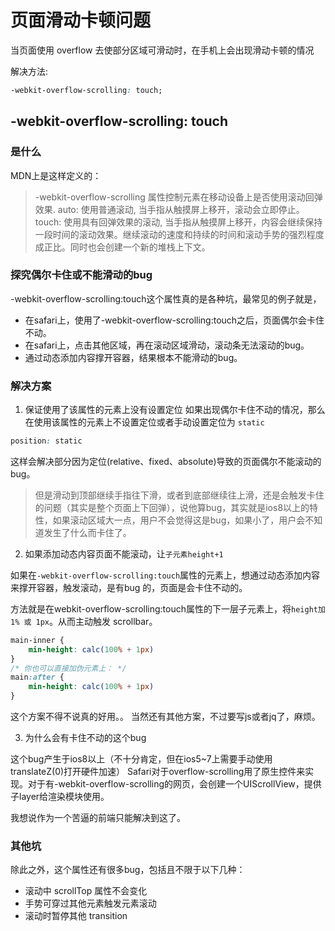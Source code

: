 # 页面滑动卡顿问题

当页面使用 overflow 去使部分区域可滑动时，在手机上会出现滑动卡顿的情况

解决方法:

````css
-webkit-overflow-scrolling: touch;
````

## -webkit-overflow-scrolling: touch 

### 是什么

MDN上是这样定义的：

> -webkit-overflow-scrolling 属性控制元素在移动设备上是否使用滚动回弹效果. auto: 使用普通滚动, 当手指从触摸屏上移开，滚动会立即停止。 touch: 使用具有回弹效果的滚动, 当手指从触摸屏上移开，内容会继续保持一段时间的滚动效果。继续滚动的速度和持续的时间和滚动手势的强烈程度成正比。同时也会创建一个新的堆栈上下文。

### 探究偶尔卡住或不能滑动的bug

-webkit-overflow-scrolling:touch这个属性真的是各种坑，最常见的例子就是，

* 在safari上，使用了-webkit-overflow-scrolling:touch之后，页面偶尔会卡住不动。
* 在safari上，点击其他区域，再在滚动区域滑动，滚动条无法滚动的bug。
* 通过动态添加内容撑开容器，结果根本不能滑动的bug。

### 解决方案

1. 保证使用了该属性的元素上没有设置定位 如果出现偶尔卡住不动的情况，那么在使用该属性的元素上不设置定位或者手动设置定位为 `static`

````css
position: static
````

这样会解决部分因为定位(relative、fixed、absolute)导致的页面偶尔不能滚动的bug。

> 但是滑动到顶部继续手指往下滑，或者到底部继续往上滑，还是会触发卡住的问题（其实是整个页面上下回弹），说他算bug，其实就是ios8以上的特性，如果滚动区域大一点，用户不会觉得这是bug，如果小了，用户会不知道发生了什么而卡住了。

2. 如果添加动态内容页面不能滚动，让`子元素height+1`

如果在`-webkit-overflow-scrolling:touch`属性的元素上，想通过动态添加内容来撑开容器，触发滚动，是有bug 的，页面是会卡住不动的。

方法就是在webkit-overflow-scrolling:touch属性的下一层子元素上，将`height加1% 或 1px`。从而主动触发 scrollbar。

````css
main-inner {
    min-height: calc(100% + 1px)
}
/* 你也可以直接加伪元素上： */
main:after {
    min-height: calc(100% + 1px)
}
````
这个方案不得不说真的好用。。
当然还有其他方案，不过要写js或者jq了，麻烦。

3. 为什么会有卡住不动的这个bug

这个bug产生于ios8以上（不十分肯定，但在ios5~7上需要手动使用translateZ(0)打开硬件加速）
Safari对于overflow-scrolling用了原生控件来实现。对于有-webkit-overflow-scrolling的网页，会创建一个UIScrollView，提供子layer给渲染模块使用。

我想说作为一个苦逼的前端只能解决到这了。

### 其他坑

除此之外，这个属性还有很多bug，包括且不限于以下几种：
* 滚动中 scrollTop 属性不会变化
* 手势可穿过其他元素触发元素滚动
* 滚动时暂停其他 transition